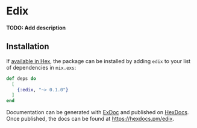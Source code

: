 # Edix

**TODO: Add description**

## Installation

If [available in Hex](https://hex.pm/docs/publish), the package can be installed
by adding `edix` to your list of dependencies in `mix.exs`:

```elixir
def deps do
  [
    {:edix, "~> 0.1.0"}
  ]
end
```

Documentation can be generated with [ExDoc](https://github.com/elixir-lang/ex_doc)
and published on [HexDocs](https://hexdocs.pm). Once published, the docs can
be found at <https://hexdocs.pm/edix>.

